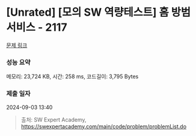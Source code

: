 # [Unrated] [모의 SW 역량테스트] 홈 방범 서비스 - 2117 

[문제 링크](https://swexpertacademy.com/main/code/problem/problemDetail.do?contestProbId=AV5V61LqAf8DFAWu) 

### 성능 요약

메모리: 23,724 KB, 시간: 258 ms, 코드길이: 3,795 Bytes

### 제출 일자

2024-09-03 13:40



> 출처: SW Expert Academy, https://swexpertacademy.com/main/code/problem/problemList.do